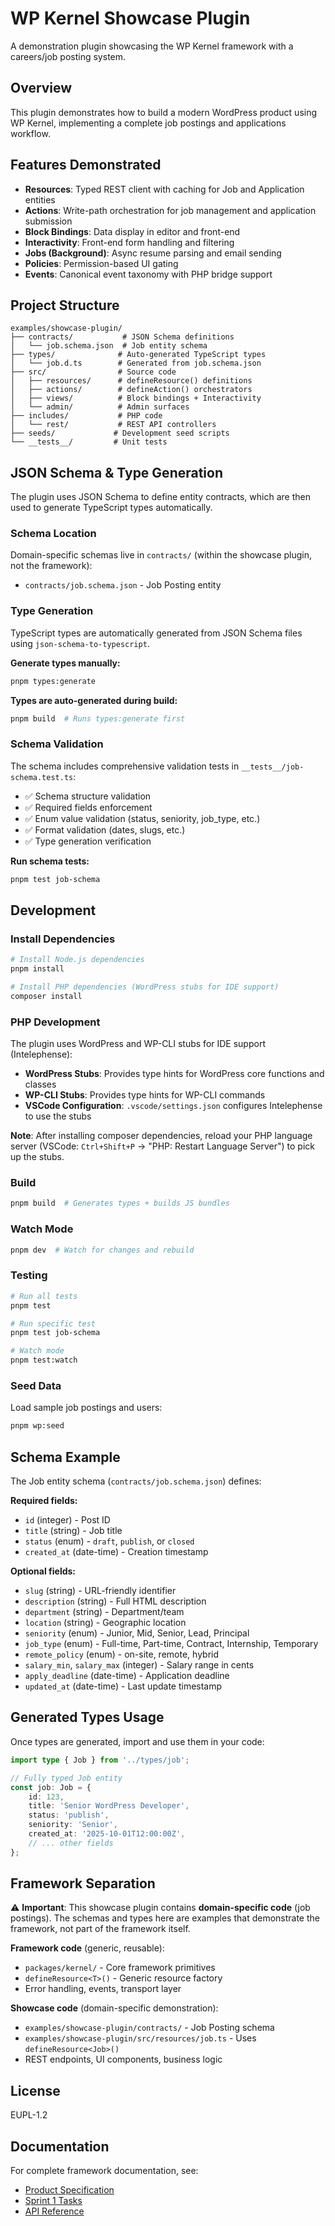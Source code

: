 # WP Kernel Showcase Plugin

A demonstration plugin showcasing the WP Kernel framework with a careers/job posting system.

## Overview

This plugin demonstrates how to build a modern WordPress product using WP Kernel, implementing a complete job postings and applications workflow.

## Features Demonstrated

- **Resources**: Typed REST client with caching for Job and Application entities
- **Actions**: Write-path orchestration for job management and application submission
- **Block Bindings**: Data display in editor and front-end
- **Interactivity**: Front-end form handling and filtering
- **Jobs (Background)**: Async resume parsing and email sending
- **Policies**: Permission-based UI gating
- **Events**: Canonical event taxonomy with PHP bridge support

## Project Structure

```
examples/showcase-plugin/
├── contracts/           # JSON Schema definitions
│   └── job.schema.json  # Job entity schema
├── types/              # Auto-generated TypeScript types
│   └── job.d.ts        # Generated from job.schema.json
├── src/                # Source code
│   ├── resources/      # defineResource() definitions
│   ├── actions/        # defineAction() orchestrators
│   ├── views/          # Block bindings + Interactivity
│   └── admin/          # Admin surfaces
├── includes/           # PHP code
│   └── rest/           # REST API controllers
├── seeds/             # Development seed scripts
└── __tests__/         # Unit tests
```

## JSON Schema & Type Generation

The plugin uses JSON Schema to define entity contracts, which are then used to generate TypeScript types automatically.

### Schema Location

Domain-specific schemas live in `contracts/` (within the showcase plugin, not the framework):

- `contracts/job.schema.json` - Job Posting entity

### Type Generation

TypeScript types are automatically generated from JSON Schema files using `json-schema-to-typescript`.

**Generate types manually:**

```bash
pnpm types:generate
```

**Types are auto-generated during build:**

```bash
pnpm build  # Runs types:generate first
```

### Schema Validation

The schema includes comprehensive validation tests in `__tests__/job-schema.test.ts`:

- ✅ Schema structure validation
- ✅ Required fields enforcement
- ✅ Enum value validation (status, seniority, job_type, etc.)
- ✅ Format validation (dates, slugs, etc.)
- ✅ Type generation verification

**Run schema tests:**

```bash
pnpm test job-schema
```

## Development

### Install Dependencies

```bash
# Install Node.js dependencies
pnpm install

# Install PHP dependencies (WordPress stubs for IDE support)
composer install
```

### PHP Development

The plugin uses WordPress and WP-CLI stubs for IDE support (Intelephense):

- **WordPress Stubs**: Provides type hints for WordPress core functions and classes
- **WP-CLI Stubs**: Provides type hints for WP-CLI commands
- **VSCode Configuration**: `.vscode/settings.json` configures Intelephense to use the stubs

**Note**: After installing composer dependencies, reload your PHP language server (VSCode: `Ctrl+Shift+P` → "PHP: Restart Language Server") to pick up the stubs.

### Build

```bash
pnpm build  # Generates types + builds JS bundles
```

### Watch Mode

```bash
pnpm dev  # Watch for changes and rebuild
```

### Testing

```bash
# Run all tests
pnpm test

# Run specific test
pnpm test job-schema

# Watch mode
pnpm test:watch
```

### Seed Data

Load sample job postings and users:

```bash
pnpm wp:seed
```

## Schema Example

The Job entity schema (`contracts/job.schema.json`) defines:

**Required fields:**

- `id` (integer) - Post ID
- `title` (string) - Job title
- `status` (enum) - `draft`, `publish`, or `closed`
- `created_at` (date-time) - Creation timestamp

**Optional fields:**

- `slug` (string) - URL-friendly identifier
- `description` (string) - Full HTML description
- `department` (string) - Department/team
- `location` (string) - Geographic location
- `seniority` (enum) - Junior, Mid, Senior, Lead, Principal
- `job_type` (enum) - Full-time, Part-time, Contract, Internship, Temporary
- `remote_policy` (enum) - on-site, remote, hybrid
- `salary_min`, `salary_max` (integer) - Salary range in cents
- `apply_deadline` (date-time) - Application deadline
- `updated_at` (date-time) - Last update timestamp

## Generated Types Usage

Once types are generated, import and use them in your code:

```typescript
import type { Job } from '../types/job';

// Fully typed Job entity
const job: Job = {
	id: 123,
	title: 'Senior WordPress Developer',
	status: 'publish',
	seniority: 'Senior',
	created_at: '2025-10-01T12:00:00Z',
	// ... other fields
};
```

## Framework Separation

⚠️ **Important**: This showcase plugin contains **domain-specific code** (job postings). The schemas and types here are examples that demonstrate the framework, not part of the framework itself.

**Framework code** (generic, reusable):

- `packages/kernel/` - Core framework primitives
- `defineResource<T>()` - Generic resource factory
- Error handling, events, transport layer

**Showcase code** (domain-specific demonstration):

- `examples/showcase-plugin/contracts/` - Job Posting schema
- `examples/showcase-plugin/src/resources/job.ts` - Uses `defineResource<Job>()`
- REST endpoints, UI components, business logic

## License

EUPL-1.2

## Documentation

For complete framework documentation, see:

- [Product Specification](../../information/Product%20Specification%20PO%20Draft%20%E2%80%A2%20v1.0.md)
- [Sprint 1 Tasks](../../information/sprints/sprint_1_tasks.md)
- [API Reference](../../docs/api/)
